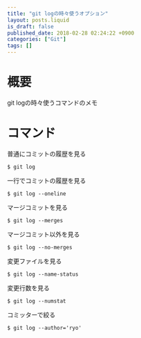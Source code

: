 ```yaml
---
title: "git logの時々使うオプション"
layout: posts.liquid
is_draft: false
published_date: 2018-02-28 02:24:22 +0900
categories: ["Git"]
tags: []
---
```


# 概要
git logの時々使うコマンドのメモ

# コマンド
普通にコミットの履歴を見る

    $ git log

一行でコミットの履歴を見る

    $ git log --oneline

マージコミットを見る

    $ git log --merges

マージコミット以外を見る

    $ git log --no-merges

変更ファイルを見る

    $ git log --name-status

変更行数を見る

    $ git log --numstat

コミッターで絞る

    $ git log --author='ryo'


